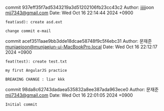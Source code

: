 commit 937eff35f7ad5343219a3d51202106fb23cc43c2
Author: jjjjjoon <mjj7343@gmail.com>
Date:   Wed Oct 16 22:14:44 2024 +0900

    feat(asd): create asd.ext
    
    change commit e-mail

commit acef3511aae9bb3dde18dcae58748f9c5f4ebc31
Author: 문재준 <munjaejoon@munjaejun-ui-MacBookPro.local>
Date:   Wed Oct 16 22:12:17 2024 +0900

    feat(test): create test.txt
    
    my first AngularJS practice
    
    BREAKING CHANGE : liar kkk

commit 98da8c62743dadaea535832a8ee387ada963ece0
Author: 문재준 <mjj7343@gmail.com>
Date:   Wed Oct 16 22:01:05 2024 +0900

    Initial commit
